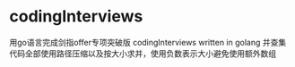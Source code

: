 # codingInterviews
用go语言完成剑指offer专项突破版
codingInterviews written in golang
并查集代码全部使用路径压缩以及按大小求并，使用负数表示大小避免使用额外数组